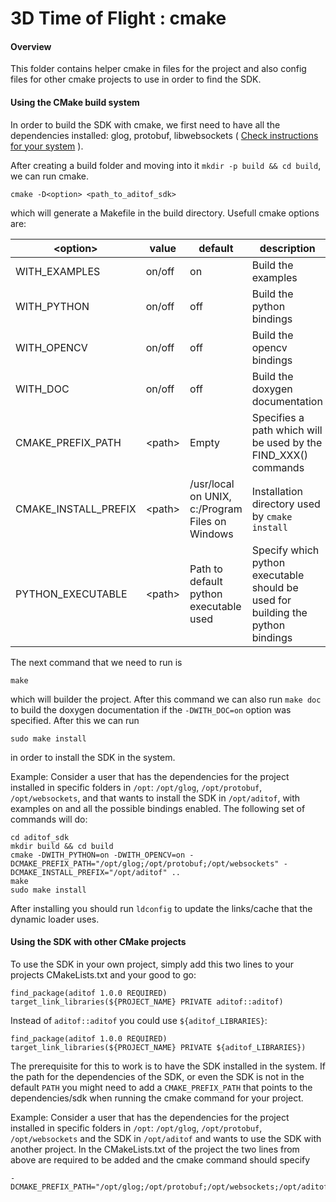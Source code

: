 # 3D Time of Flight : cmake

#### Overview
This folder contains helper cmake in files for the project and also config files for other cmake projects to use in order to find the SDK.

#### Using the CMake build system
In order to build the SDK with cmake, we first need to have all the dependencies installed: glog, protobuf, libwebsockets ( [Check instructions for your system](https://github.com/analogdevicesinc/aditof_sdk/tree/master/doc) ).

After creating a build folder and moving into it `mkdir -p build && cd build`, we can run cmake.

`cmake -D<option> <path_to_aditof_sdk>`

which will generate a Makefile in the build directory. Usefull cmake options are:

| \<option\> | value | default | description |
| --------- | ----------- | ----------- | ----------- |
| WITH_EXAMPLES | on/off | on | Build the examples |
| WITH_PYTHON | on/off | off | Build the python bindings |
| WITH_OPENCV | on/off | off | Build the opencv bindings |
| WITH_DOC | on/off | off | Build the doxygen documentation |
| CMAKE_PREFIX_PATH | \<path\> | Empty | Specifies a path which will be used by the FIND_XXX() commands |
| CMAKE_INSTALL_PREFIX | \<path\> |  /usr/local on UNIX, c:/Program Files on Windows | Installation directory used by `cmake install` |
| PYTHON_EXECUTABLE | \<path\> | Path to default python executable used | Specify which python executable should be used for building the python bindings |

The next command that we need to run is

`make`

which will builder the project. After this command we can also run `make doc` to build the doxygen documentation if the `-DWITH_DOC=on` option was specified.
After this we can run

`sudo make install`

in order to install the SDK in the system.

Example: Consider a user that has the dependencies for the project installed in specific folders in `/opt`: `/opt/glog`, `/opt/protobuf`, `/opt/websockets`, and that wants to install the SDK in `/opt/aditof`, with examples on and all the possible bindings enabled. The following set of commands will do:
```
cd aditof_sdk
mkdir build && cd build
cmake -DWITH_PYTHON=on -DWITH_OPENCV=on -DCMAKE_PREFIX_PATH="/opt/glog;/opt/protobuf;/opt/websockets" -DCMAKE_INSTALL_PREFIX="/opt/aditof" ..
make
sudo make install
```

After installing you should run `ldconfig` to update the links/cache that the dynamic loader uses.

#### Using the SDK with other CMake projects
To use the SDK in your own project, simply add this two lines to your projects CMakeLists.txt and your good to go:
```
find_package(aditof 1.0.0 REQUIRED)
target_link_libraries(${PROJECT_NAME} PRIVATE aditof::aditof)
```

Instead of `aditof::aditof` you could use `${aditof_LIBRARIES}`:
```
find_package(aditof 1.0.0 REQUIRED)
target_link_libraries(${PROJECT_NAME} PRIVATE ${aditof_LIBRARIES})
``` 

The prerequisite for this to work is to have the SDK installed in the system. If the path for the dependencies of the SDK, or even the SDK is not in the default `PATH` you might need to add a `CMAKE_PREFIX_PATH` that points to the dependencies/sdk when running the cmake command for your project.

Example: Consider a user that has the dependencies for the project installed in specific folders in `/opt`: `/opt/glog`, `/opt/protobuf`, `/opt/websockets` and the SDK in `/opt/aditof` and wants to use the SDK with another project. In the CMakeLists.txt of the project the two lines from above are required to be added and the cmake command should specify

```
-DCMAKE_PREFIX_PATH="/opt/glog;/opt/protobuf;/opt/websockets;/opt/aditof"
```